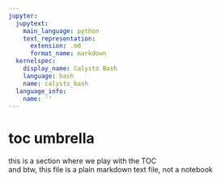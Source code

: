 ```yaml
---
jupyter:
  jupytext:
    main_language: python
    text_representation:
      extension: .md
      format_name: markdown
  kernelspec:
    display_name: Calysto Bash
    language: bash
    name: calysto_bash
  language_info:
    name: ''
---
```


# toc umbrella

this is a section where we play with the TOC  
and btw, this file is a plain markdown text file, not a notebook
